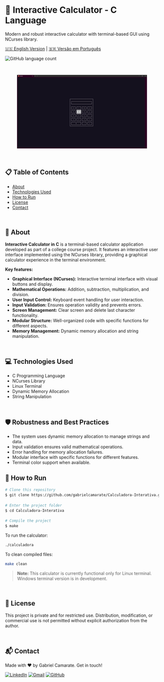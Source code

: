 # 🧮 Interactive Calculator - C Language

Modern and robust interactive calculator with terminal-based GUI using NCurses library.

[🇺🇸 English Version](README.md) | [🇧🇷 Versão em Português](PT-BR-README.md)

![GitHub language count](https://img.shields.io/github/languages/count/gabrielcamarate/Calculadora-Interativa)

<br>

<p align="center">
  <!-- Add your project preview image below -->
  <img src="images/preview.gif" alt="Project Preview"/>
</p>

<br>

## 📋 Table of Contents

* [About](#-about)
* [Technologies Used](#-technologies-used)
* [How to Run](#-how-to-run)
* [License](#-license)
* [Contact](#-contact)

<br>

## 📖 About

**Interactive Calculator in C** is a terminal-based calculator application developed as part of a college course project. It features an interactive user interface implemented using the NCurses library, providing a graphical calculator experience in the terminal environment.

**Key features:**
*   **Graphical Interface (NCurses):** Interactive terminal interface with visual buttons and display.
*   **Mathematical Operations:** Addition, subtraction, multiplication, and division.
*   **User Input Control:** Keyboard event handling for user interaction.
*   **Input Validation:** Ensures operation validity and prevents errors.
*   **Screen Management:** Clear screen and delete last character functionality.
*   **Modular Structure:** Well-organized code with specific functions for different aspects.
*   **Memory Management:** Dynamic memory allocation and string manipulation.

<br>

## 💻 Technologies Used

- C Programming Language
- NCurses Library
- Linux Terminal
- Dynamic Memory Allocation
- String Manipulation

<br>

## 🛡️ Robustness and Best Practices

- The system uses dynamic memory allocation to manage strings and data.
- Input validation ensures valid mathematical operations.
- Error handling for memory allocation failures.
- Modular interface with specific functions for different features.
- Terminal color support when available.

## 🚀 How to Run

```bash
# Clone this repository
$ git clone https://github.com/gabrielcamarate/Calculadora-Interativa.git

# Enter the project folder
$ cd Calculadora-Interativa

# Compile the project
$ make
```

To run the calculator:

```bash
./calculadora
```

To clean compiled files:

```bash
make clean
```

> **Note:** This calculator is currently functional only for Linux terminal. Windows terminal version is in development.

<br>

## 📝 License

This project is private and for restricted use. Distribution, modification, or commercial use is not permitted without explicit authorization from the author.

<br>

## 📬 Contact

Made with ❤️ by Gabriel Camarate. Get in touch!

[![LinkedIn](https://img.shields.io/badge/linkedin-%230077B5.svg?style=for-the-badge&logo=linkedin&logoColor=white)](https://www.linkedin.com/in/gabrielcamarate/)
[![Gmail](https://img.shields.io/badge/EMAIL-D14836?style=for-the-badge&logo=gmail&logoColor=white)](mailto:gabrielcamarate@icloud.com)
[![GitHub](https://img.shields.io/badge/github-%23121011.svg?style=for-the-badge&logo=github&logoColor=white)](https://github.com/gabrielcamarate)
